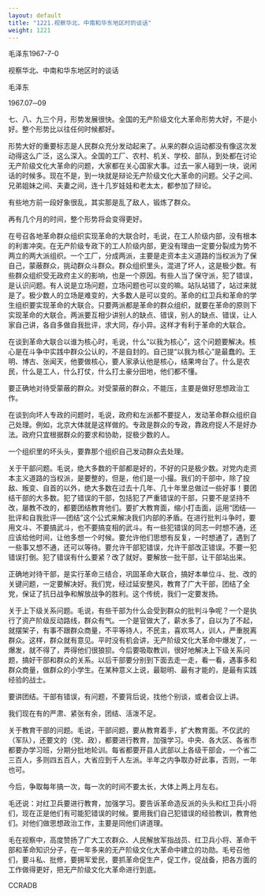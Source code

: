 ```yaml
---
layout: default
title: "1221.视察华北、中南和华东地区时的谈话"
weight: 1221
---
```


毛泽东1967-7-0

视察华北、中南和华东地区时的谈话

毛泽东

1967.07─09

七、八、九三个月，形势发展很快。全国的无产阶级文化大革命形势大好，不是小好。整个形势比以往任何时候都好。

形势大好的重要标志是人民群众充分发动起来了。从来的群众运动都没有像这次发动得这么广泛，这么深入。全国的工厂、农村、机关、学校、部队，到处都在讨论无产阶级文化大革命的问题，大家都在关心国家大事。过去一家人碰到一块，说闲话的时候多。现在不是，到一块就是辩论无产阶级文化大革命的问题。父子之间、兄弟姐妹之间、夫妻之间，连十几岁娃娃和老太太，都参加了辩论。

有些地方前一段好象很乱，其实那是乱了敌人，锻炼了群众。

再有几个月的时间，整个形势将会变得更好。

在号召各地革命群众组织实现革命的大联合时，毛说，在工人阶级内部，没有根本的利害冲突。在无产阶级专政下的工人阶级内部，更没有理由一定要分裂成为势不两立的两大派组织。一个工厂，分成两派，主要是走资本主义道路的当权派为了保自己，蒙蔽群众，挑动群众斗群众。群众组织里头，混进了坏人，这是极少数。有些群众组织受无政府主义的影响，也是一个原因。有些人当了保守派，犯了错误，是认识问题。有人说是立场问题，立场问题也可以变的嘛。站队站错了，站过来就是了。极少数人的立场是难变的，大多数人是可以变的。革命的红卫兵和革命的学生组织要实现革命的大联合。只要两派都是革命的群众组织，就要在革命的原则下实现革命的大联合。两派要互相少讲别人的缺点、错误，别人的缺点、错误，让人家自己讲，各自多做自我批评，求大同，存小异。这样才有利于革命的大联合。

在谈到革命大联合以谁为核心时，毛说，什么“以我为核心”，这个问题要解决。核心是在斗争中实践中群众公认的，不是自封的。自己提“以我为核心”是最蠢的。王明、博古、张闻天，他要做核心，要人家承认他是核心，结果垮台了。什么是农民，什么是工人，什么打仗，什么打土豪分田地，他们都不懂。

要正确地对待受蒙蔽的群众。对受蒙蔽的群众，不能压，主要是做好思想政治工作。

在谈到向坏人专政的问题时，毛说，政府和左派都不要捉人，发动革命群众组织自己处理。例如，北京大体就是这样做的。专政是群众的专政，靠政府捉人不是好办法。政府只宜根据群众的要求和协助，捉极少数的人。

一个组织里的坏头头，要靠那个组织自己发动群众去处理。

关于干部问题。毛说，绝大多数的干部都是好的，不好的只是极少数。对党内走资本主义道路的当权派，是要整的，但是，他们是一小撮。我们的干部中，除了投敌、叛变、自首的以外，绝大多数在过去十几年、几十年里总做过一些好事！要团结干部的大多数。犯了错误的干部，包括犯了严重错误的干部，只要不是坚持不改，屡教不改的，都要团结教育他们。要扩大教育面，缩小打击面，运用“团结──批评和自我批评──团结”这个公式来解决我们内部的矛盾。在进行批判斗争时，要用文斗、不要搞武斗，也不要搞变相的武斗。有一些犯错误的同志一时想不通，还应该给他时间，让他多想一个时候。要允许他们思想有反复，一时想通了，遇到了一些事又想不通，还可以等待。要允许干部犯错误，允许干部改正错误。不要一犯错误打倒。犯了错误有什么要紧？改了就好。要解放一批干部，让干部站出来。

正确地对待干部，是实行革命三结合，巩固革命大联合，搞好本单位斗、批、改的关键问题，一定要解决好。我们党，经过延安整风，教育了广大干部，团结了全党，保证了抗日战争和解放战争的胜利。这个传统，我们一定要发扬。

关于上下级关系问题。毛说，有些干部为什么会受到群众的批判斗争呢？一个是执行了资产阶级反动路线，群众有气。一个是官做大了，薪水多了，自以为了不起，就摆架子，有事不跟群众商量，不平等待人，不民主，喜欢骂人，训人，严重脱离群众。这样，群众就有意见。平时没有机会讲，无产阶级文化大革命中爆发了，一爆发，就不得了，弄得他们很狼狈。今后要吸取教训，很好地解决上下级关系问题，搞好干部和群众的关系。以后干部要分别到下面去走一走，看一看，遇事多和群众商量，做群众的小学生。在某种意义上说，最聪明、最有才能的，是最有实践经验的战士。

要讲团结。干部有错误，有问题，不要背后说，找他个别谈，或者会议上讲。

我们现在有的严肃、紧张有余，团结、活泼不足。

关于教育干部的问题。毛说，干部问题，要从教育着手，扩大教育面。不仅武的（军队），还要文的（党、政），都要进行教育，加强学习。中央、各大区、各省市都要办学习班，分期分批地轮训。每省都要开县人武部以上各级干部会，一个省二三百人，多则四五百人，大省应到千人左派。半年之内争取办好此事，否则，一年也可。

今后，争取每年搞一次，每一次的时间不要太长，大体上两上月左右。

毛还说：对红卫兵要进行教育，加强学习。要告诉革命造反派的头头和红卫兵小将们，现在正是他们有可能犯错误的时候。要用我们自己犯错误的经验教训，教育他们。对他们做思想政治工作，主要是同他们讲道理。

毛在视察中，高度赞扬了广大工农群众、人民解放军指战员、红卫兵小将、革命干部和革命知识分子，在一年多来的无产阶级文化大革命中建立的功勋。毛号召他们，要斗私、批修，要拥军爱民，要抓革命促生产，促工作，促战备，把各方面的工作做得更好，把无产阶级文化大革命进行到底。

CCRADB

